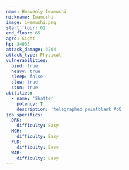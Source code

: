 ```yaml
---
name: Heavenly Iwamushi
nickname: Iwamushi
image: iwamushi.png
start_floor: 62
end_floor: 65
agro: Sight
hp: 34035
attack_damage: 3204
attack_type: Physical
vulnerabilities:
  bind: true
  heavy: true
  sleep: false
  slow: true
  stun: true
abilities:
  - name: 'Shatter'
    potency: ?
    description: 'telegraphed pointblank AoE'
job_specifics:
  DRK:
    difficulty: Easy
  MCH:
    difficulty: Easy
  PLD:
    difficulty: Easy
  WAR:
    difficulty: Easy
---
```

